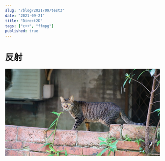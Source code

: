 ```yaml
---
slug: "/blog/2021/09/test3"
date: "2021-09-21"
title: "Direct2D"
tags: ["c++", "ffmpg"]
published: true
---
```


# 反射
![JPG](48747312041_599e3549bc_c.jpg)